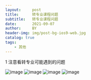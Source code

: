```yaml
---
layout:     post
title:      转专业课程问题
subtitle:   转专业课程问题
date:       2021-09-07
author:     BY
header-img: img/post-bg-ios9-web.jpg
catalog: true
tags:
    - 其他 
---
```

1 注意看转专业可能遇到的问题

![image](https://user-images.githubusercontent.com/24884878/132290396-8982dede-828c-4552-b618-ef0e573bf601.png)
![image](https://user-images.githubusercontent.com/24884878/132290415-3932e53d-16ee-4cc5-a716-0f08f86520ff.png)
![image](https://user-images.githubusercontent.com/24884878/132290435-139af921-4ff9-482e-84b8-28628f831292.png)
![image](https://user-images.githubusercontent.com/24884878/132290456-42f73f2b-bbd7-420b-9487-e4b48b60d1ef.png)

